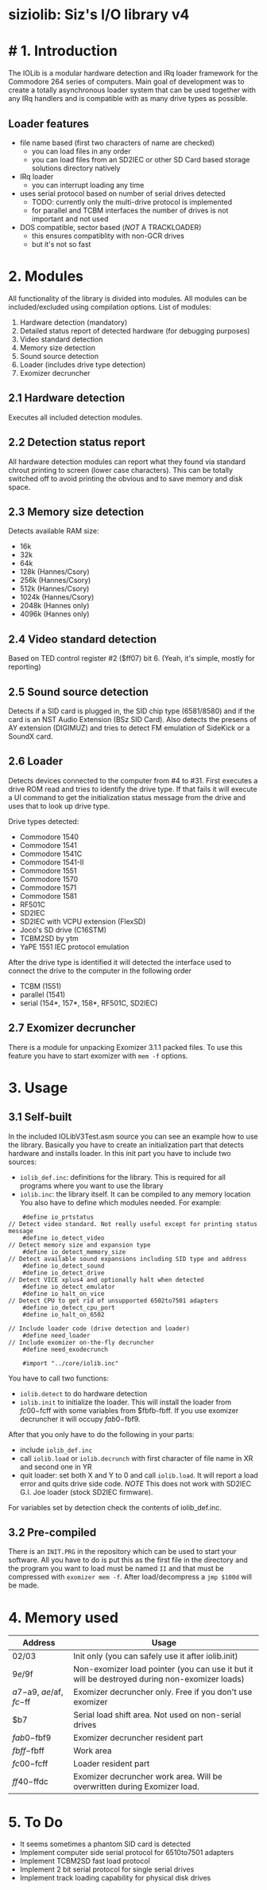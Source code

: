 # siziolib: Siz's I/O library v4

# # 1. Introduction
The IOLib is a modular hardware detection and IRq loader framework for the
Commodore 264 series of computers.
Main goal of development was to create a totally asynchronous loader system
that can be used together with any IRq handlers and is compatible with as many
drive types as possible.

## Loader features

* file name based (first two characters of name are checked)
  - you can load files in any order
  - you can load files from an SD2IEC or other SD Card based storage solutions directory natively
* IRq loader
  - you can interrupt loading any time
* uses serial protocol based on number of serial drives detected
  - TODO: currently only the multi-drive protocol is implemented
  - for parallel and TCBM interfaces the number of drives is not important and not used
* DOS compatible, sector based (_NOT_ A TRACKLOADER)
  - this ensures compatiblity with non-GCR drives
  - but it's not so fast

# 2. Modules
All functionality of the library is divided into modules. All modules can be included/excluded using compilation options.
List of modules:
1. Hardware detection (mandatory)
2. Detailed status report of detected hardware (for debugging purposes)
3. Video standard detection
4. Memory size detection
5. Sound source detection
6. Loader (includes drive type detection)
7. Exomizer decruncher

## 2.1 Hardware detection
Executes all included detection modules.

## 2.2 Detection status report
All hardware detection modules can report what they found via standard chrout
printing to screen (lower case characters). This can be totally switched off
to avoid printing the obvious and to save memory and disk space.

## 2.3 Memory size detection
Detects available RAM size:
- 16k
- 32k
- 64k
- 128k  (Hannes/Csory)
- 256k  (Hannes/Csory)
- 512k  (Hannes/Csory)
- 1024k (Hannes/Csory)
- 2048k (Hannes only)
- 4096k (Hannes only)
 
## 2.4 Video standard detection
Based on TED control register #2 ($ff07) bit 6.
(Yeah, it's simple, mostly for reporting)
 
## 2.5 Sound source detection
Detects if a SID card is plugged in, the SID chip type (6581/8580) and if the
card is an NST Audio Extension (BSz SID Card).
Also detects the presens of AY extension (DIGIMUZ) and tries to detect FM emulation of SideKick or a SoundX card.

## 2.6 Loader
Detects devices connected to the computer from #4 to #31.
First executes a drive ROM read and tries to identify the drive type. If that
fails it will execute a UI command to get the initialization status message
from the drive and uses that to look up drive type.

Drive types detected:
- Commodore 1540
- Commodore 1541
- Commodore 1541C
- Commodore 1541-II
- Commodore 1551
- Commodore 1570
- Commodore 1571
- Commodore 1581
- RF501C
- SD2IEC
- SD2IEC with VCPU extension (FlexSD)
- Jocó's SD drive (C16STM)
- TCBM2SD by ytm
- YaPE 1551 IEC protocol emulation

After the drive type is identified it will detected the interface used to
connect the drive to the computer in the following order
- TCBM (1551)
- parallel (1541)
- serial (154*, 157*, 158*, RF501C, SD2IEC)

## 2.7 Exomizer decruncher
There is a module for unpacking Exomizer 3.1.1 packed files. To use this
feature you have to start exomizer with `mem -f` options.

# 3. Usage
## 3.1 Self-built
In the included IOLibV3Test.asm source you can see an example how to use the
library.
Basically you have to create an initialization part that detects hardware and
installs loader. In this init part you have to include two sources:
- `iolib_def.inc`: definitions for the library. This is required for all programs
  where you want to use the library
- `iolib.inc`: the library itself. It can be compiled to any memory location
You also have to define which modules needed. For example:
```
	#define io_prtstatus
// Detect video standard. Not really useful except for printing status message
	#define io_detect_video
// Detect memory size and expansion type
	#define io_detect_memory_size
// Detect available sound expansions including SID type and address
	#define io_detect_sound
	#define io_detect_drive
// Detect VICE xplus4 and optionally halt when detected
	#define io_detect_emulator
	#define io_halt_on_vice
// Detect CPU to get rid of unsupported 6502to7501 adapters
	#define io_detect_cpu_port
	#define io_halt_on_6502

// Include loader code (drive detection and loader)
	#define need_loader
// Include exomizer on-the-fly decruncher
	#define need_exodecrunch

	#import "../core/iolib.inc"
```
You have to call two functions:
- `iolib.detect` to do hardware detection
- `iolib.init` to initialize the loader. This will install the loader from $fc00-$fcff
  with some variables from $fbfb-fbff.
  If you use exomizer decruncher it will occupy $fab0-$fbf9.

After that you only have to do the following in your parts:
- include `iolib_def.inc`
- call `iolib.load` or `iolib.decrunch` with first character of file name in XR and second
  one in YR
- quit loader: set both X and Y to 0 and call `iolib.load`. It will report a load error and quits drive side code. *NOTE* This does not work with SD2IEC G.I. Joe loader (stock SD2IEC firmware).

For variables set by detection check the contents of iolib_def.inc.

## 3.2 Pre-compiled
There is an `INIT.PRG` in the repository which can be used to start your software. All you have to do is put this as the first file in the directory and the program you want to load must be named `II` and that must be compressed with `exomizer mem -f`. After load/decompress a `jmp $100d` will be made.

# 4. Memory used
Address | Usage
------- | -----
$02/$03 | Init only (you can safely use it after iolib.init)
$9e/$9f | Non-exomizer load pointer (you can use it but it will be destroyed during non-exomizer loads)
$a7-$a9, $ae/$af, $fc-$ff | Exomizer decruncher only. Free if you don't use exomizer
$b7 | Serial load shift area. Not used on non-serial drives
$fab0-$fbf9 | Exomizer decruncher resident part
$fbff-$fbff | Work area
$fc00-$fcff | Loader resident part
$ff40-$ffdc | Exomizer decruncher work area. Will be overwritten during Exomizer load.

# 5. To Do
* It seems sometimes a phantom SID card is detected
* Implement computer side serial protocol for 6510to7501 adapters
* Implement TCBM2SD fast load protocol
* Implement 2 bit serial protocol for single serial drives
* Implement track loading capability for physical disk drives
